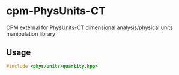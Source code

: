 # cpm-PhysUnits-CT
CPM external for PhysUnits-CT dimensional analysis/physical units manipulation library

## Usage


```c++
#include <phys/units/quantity.hpp>
```
